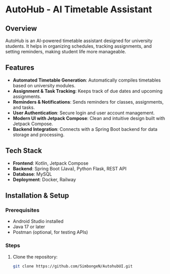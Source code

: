 # AutoHub - AI Timetable Assistant

## Overview
AutoHub is an AI-powered timetable assistant designed for university students. It helps in organizing schedules, tracking assignments, and setting reminders, making student life more manageable.

## Features
- **Automated Timetable Generation**: Automatically compiles timetables based on university modules.
- **Assignment & Task Tracking**: Keeps track of due dates and upcoming assignments.
- **Reminders & Notifications**: Sends reminders for classes, assignments, and tasks.
- **User Authentication**: Secure login and user account management.
- **Modern UI with Jetpack Compose**: Clean and intuitive design built with Jetpack Compose.
- **Backend Integration**: Connects with a Spring Boot backend for data storage and processing.

## Tech Stack
- **Frontend**: Kotlin, Jetpack Compose  
- **Backend**: Spring Boot (Java), Python Flask, REST API  
- **Database**: MySQL  
- **Deployment**: Docker, Railway  

## Installation & Setup

### Prerequisites
- Android Studio installed  
- Java 17 or later  
- Postman (optional, for testing APIs)  

### Steps
1. Clone the repository:
   ```sh
   git clone https://github.com/SimbongeN/AutohubUI.git
   ```

